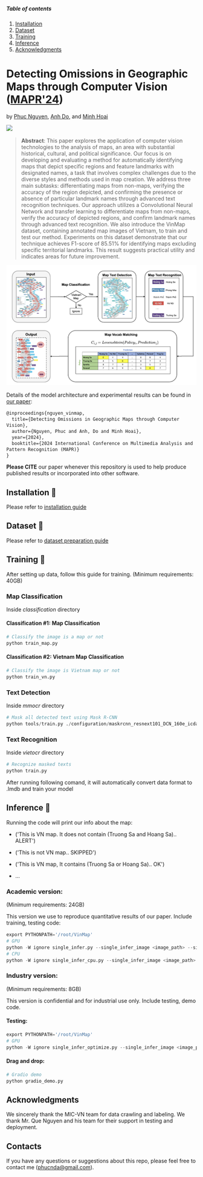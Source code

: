 
##### Table of contents
1. [Installation](#Installation)
2. [Dataset](#Dataset) 
3. [Training](#Training)
4. [Inference](#Inference)
5. [Acknowledgments](#Acknowledgments)

# Detecting Omissions in Geographic Maps through Computer Vision ([MAPR'24](https://mapr.uit.edu.vn/))

by [Phuc Nguyen](https://phucnda.github.io/), [Anh Do](https://english.mic.gov.vn/information-center-197114238.htm), and [Minh Hoai](https://researchers.adelaide.edu.au/profile/minhhoai.nguyen)

<a href="https://arxiv.org/abs/2312.10671"><img src="https://img.shields.io/badge/arxiv-2312.10671-red?style=for-the-badge"></a>


> **Abstract**: 
This paper explores the application of computer vision technologies to the analysis of maps, an area with substantial historical, cultural, and political significance. Our focus is on developing and evaluating a method for automatically identifying maps that depict specific regions and feature landmarks with designated names, a task that involves complex challenges due to the diverse styles and methods used in map creation. We address three main subtasks: differentiating maps from non-maps, verifying the accuracy of the region depicted, and confirming the presence or absence of particular landmark names through advanced text recognition techniques. Our approach utilizes a Convolutional Neural Network and transfer learning to differentiate maps from non-maps, verify the accuracy of depicted regions, and confirm landmark names through advanced text recognition. We also introduce the VinMap dataset, containing annotated map images of Vietnam, to train and test our method. Experiments on this dataset demonstrate that our technique achieves F1-score of 85.51% for identifying maps excluding specific territorial landmarks. This result suggests practical utility and indicates areas for future improvement. 

![overview](docs/pipeline.png)

Details of the model architecture and experimental results can be found in [our paper](https://arxiv.org/abs/2312.10671):
```bibtext
@inproceedings{nguyen_vinmap,
  title={Detecting Omissions in Geographic Maps through Computer Vision}, 
  author={Nguyen, Phuc and Anh, Do and Minh Hoai},
  year={2024},
  booktitle={2024 International Conference on Multimedia Analysis and Pattern Recognition (MAPR)}
}
```
**Please CITE** our paper whenever this repository is used to help produce published results or incorporated into other software.



## Installation :hammer:

Please refer to [installation guide](docs/install.md)

## Dataset :open_file_folder:

Please refer to [dataset preparation guide](docs/dataset.md)

## Training :running:
After setting up data, follow this guide for training. (Minimum requirements: 40GB)
### Map Classification
Inside *classification* directory
#### Classification #1: Map Classification
``` python
# Classify the image is a map or not
python train_map.py
```
#### Classification #2: Vietnam Map Classification

``` python
# Classify the image is Vietnam map or not
python train_vn.py
```
### Text Detection
Inside *mmocr* directory
``` python
# Mask all detected text using Mask R-CNN
python tools/train.py ./configuration/maskrcnn_resnext101_DCN_160e_icdar
```
### Text Recognition
Inside *vietocr* directory
``` python
# Recognize masked texts
python train.py
```
After running following comand, it will automatically convert data format to .lmdb and train your model
## Inference :rocket:

Running the code will print our info about the map:

* ('This is VN map. It does not contain (Truong Sa and Hoang Sa).. ALERT')

* ('This is not VN map.. SKIPPED')

* ('This is VN map, It contains (Truong Sa or Hoang Sa).. OK')

* ...

### Academic version:

(Minimum requirements: 24GB)

This version we use to reproduce quantitative results of our paper. Include training, testing code:

``` python 
export PYTHONPATH='/root/VinMap'
# GPU
python -W ignore single_infer.py --single_infer_image <image_path> --single_infer_path '../temp'
# CPU
python -W ignore single_infer_cpu.py --single_infer_image <image_path> --single_infer_path '../temp'
```
### Industry version:
(Minimum requirements: 8GB)

This version is confidential and for industrial use only. Include testing, demo code.

#### Testing:

```python
export PYTHONPATH='/root/VinMap'
# GPU
python -W ignore single_infer_optimize.py --single_infer_image <image_path> --single_infer_path '../temp'
```

#### Drag and drop:
```python
# Gradio demo
python gradio_demo.py
```

## Acknowledgments

We sincerely thank the MIC-VN team for
data crawling and labeling. We thank Mr. Que Nguyen and his
team for their support in testing and deployment.

## Contacts

If you have any questions or suggestions about this repo, please feel free to contact me (phucnda@gmail.com).

  